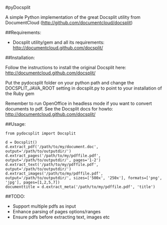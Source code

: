 #pyDocsplit

A simple Python implementation of the great Docsplit utility from DocumentCloud
(http://github.com/documentcloud/docsplit)

##Requirements:

- Docsplit utility/gem and all its requirements: <http://documentcloud.github.com/docsplit/>

##Installation:

Follow the instructions to install the original Docsplit here: 
<http://documentcloud.github.com/docsplit/>

Put the pydocsplit folder on your python path and change the DOCSPLIT_JAVA_ROOT setting
in docsplit.py to point to your installation of the Ruby gem

Remember to run OpenOffice in headless mode if you want to convert documents to pdf. 
See the Docsplit docs for howto: <http://documentcloud.github.com/docsplit/>

##Usage:

	from pydocsplit import Docsplit

	d = Docsplit()
	d.extract_pdf('/path/to/my/document.doc', output='/path/to/outputdir/')
	d.extract_pages('/path/to/my/pdffile.pdf', output='/path/to/outputdir/', pages='1-2')
	d.extract_text('/path/to/my/pdffile.pdf', output='/path/to/outputdir/')
	d.extract_images('/path/to/my/pdffile.pdf', output='/path/to/outputdir/', sizes=['500x', '250x'], formats=['png', 'jpg'], pages=[1,2,5,7])
	documenttitle = d.extract_meta('/path/to/my/pdffile.pdf', 'title')

##TODO:

- Support multiple pdfs as input
- Enhance parsing of pages options/ranges
- Ensure pdfs before extracting text, images etc